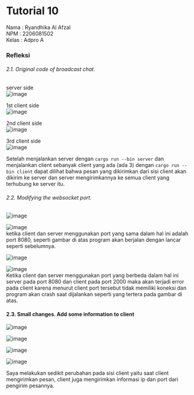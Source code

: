 # Tutorial 10
Nama : Ryandhika Al Afzal <br>
NPM : 2206081502 <br>
Kelas : Adpro A <br>

### Refleksi

###### 2.1. Original code of broadcast chat.
server side <br>
![image](https://github.com/RyanAfzal/tutorial10_broadcast/assets/137851158/2e764a3d-7be9-413d-9dae-c1e0d5e618f9)<br>

1st client side <br>
![image](https://github.com/RyanAfzal/tutorial10_broadcast/assets/137851158/c8944b5f-a33d-4d75-9f07-0b25d192cad9) <br>

2nd client side <br>
![image](https://github.com/RyanAfzal/tutorial10_broadcast/assets/137851158/7928b4b3-8ac7-4280-b39e-c32715823c82) <br>

3rd client side <br>
![image](https://github.com/RyanAfzal/tutorial10_broadcast/assets/137851158/e00d4100-8c43-4a88-9385-f3b9f69499b3) <br>

Setelah menjalankan server dengan ```cargo run --bin server``` dan menjalankan client sebanyak client yang ada (ada 3) dengan ```cargo run --bin client``` dapat dilihat bahwa pesan yang dikirimkan dari sisi client akan dikirim ke server dan server mengirimkannya ke semua client yang terhubung ke server itu.

###### 2.2. Modifying the websocket port.
![image](https://github.com/RyanAfzal/tutorial10_broadcast/assets/137851158/45ff7318-9d9b-4d8c-a5a9-cfc8598ebc66) <br>

![image](https://github.com/RyanAfzal/tutorial10_broadcast/assets/137851158/2ceea830-811e-428c-b837-c8dc98c9b4cf) <br>
ketika client dan server menggunakan port yang sama dalam hal ini adalah port 8080, seperti gambar di atas program akan berjalan dengan lancar seperti sebelumnya. <br>


![image](https://github.com/RyanAfzal/tutorial10_broadcast/assets/137851158/1294770b-bbd8-4c51-8039-3b6f04d07a1e) <br>

![image](https://github.com/RyanAfzal/tutorial10_broadcast/assets/137851158/cb4bbe3e-3d7c-4bb6-b25a-cab83a7de9e2) <br>
Ketika client dan server menggunakan port yang berbeda dalam hal ini server pada port 8080 dan client pada port 2000 maka akan terjadi error pada client karena menurut client port tersebut tidak memiliki koneksi dan program akan crash saat dijalankan seperti yang tertera pada gambar di atas.

#### 2.3. Small changes. Add some information to client
![image](https://github.com/RyanAfzal/tutorial10_broadcast/assets/137851158/73df5fd5-7290-406b-a0ac-8c170e20e7db) <br>

![image](https://github.com/RyanAfzal/tutorial10_broadcast/assets/137851158/e68ac63a-a471-4bae-9699-9cbe34b239af) <br>

![image](https://github.com/RyanAfzal/tutorial10_broadcast/assets/137851158/9ca93f1a-396e-4f43-a95e-0363ba789078) <br>

![image](https://github.com/RyanAfzal/tutorial10_broadcast/assets/137851158/01f4cd8b-08ae-4e89-b47b-b131d46fbff7) <br>

Saya melakukan sedikit perubahan pada sisi client yaitu saat client mengirimkan pesan, client juga mengirimkan informasi ip dan port dari pengirim pesannya.
